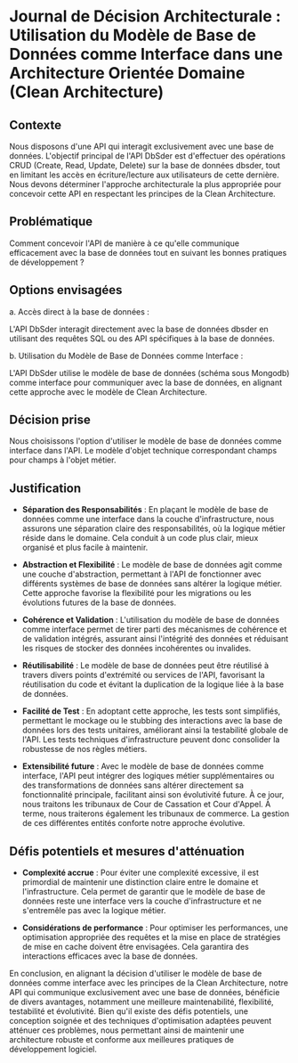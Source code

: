 # Journal de Décision Architecturale : Utilisation du Modèle de Base de Données comme Interface dans une Architecture Orientée Domaine (Clean Architecture)

## Contexte

Nous disposons d'une API qui interagit exclusivement avec une base de données. L'objectif principal de l'API DbSder est d'effectuer des opérations CRUD (Create, Read, Update, Delete) sur la base de données dbsder, tout en limitant les accès en écriture/lecture aux utilisateurs de cette dernière. Nous devons déterminer l'approche architecturale la plus appropriée pour concevoir cette API en respectant les principes de la Clean Architecture.

## Problématique

Comment concevoir l'API de manière à ce qu'elle communique efficacement avec la base de données tout en suivant les bonnes pratiques de développement ?

## Options envisagées

a. Accès direct à la base de données :

L'API DbSder interagit directement avec la base de données dbsder en utilisant des requêtes SQL ou des API spécifiques à la base de données.

b. Utilisation du Modèle de Base de Données comme Interface :

L'API DbSder utilise le modèle de base de données (schéma sous Mongodb) comme interface pour communiquer avec la base de données, en alignant cette approche avec le modèle de Clean Architecture.

## Décision prise

Nous choisissons l'option d'utiliser le modèle de base de données comme interface dans l'API. Le modèle d'objet technique correspondant champs pour champs à l'objet métier.

## Justification

- **Séparation des Responsabilités** : En plaçant le modèle de base de données comme une interface dans la couche d'infrastructure, nous assurons une séparation claire des responsabilités, où la logique métier réside dans le domaine. Cela conduit à un code plus clair, mieux organisé et plus facile à maintenir.

- **Abstraction et Flexibilité** : Le modèle de base de données agit comme une couche d'abstraction, permettant à l'API de fonctionner avec différents systèmes de base de données sans altérer la logique métier. Cette approche favorise la flexibilité pour les migrations ou les évolutions futures de la base de données.

- **Cohérence et Validation** : L'utilisation du modèle de base de données comme interface permet de tirer parti des mécanismes de cohérence et de validation intégrés, assurant ainsi l'intégrité des données et réduisant les risques de stocker des données incohérentes ou invalides.

- **Réutilisabilité** : Le modèle de base de données peut être réutilisé à travers divers points d'extrémité ou services de l'API, favorisant la réutilisation du code et évitant la duplication de la logique liée à la base de données.

- **Facilité de Test** : En adoptant cette approche, les tests sont simplifiés, permettant le mockage ou le stubbing des interactions avec la base de données lors des tests unitaires, améliorant ainsi la testabilité globale de l'API. Les tests techniques d'infrastructure peuvent donc consolider la robustesse de nos règles métiers.

- **Extensibilité future** : Avec le modèle de base de données comme interface, l'API peut intégrer des logiques métier supplémentaires ou des transformations de données sans altérer directement sa fonctionnalité principale, facilitant ainsi son évolutivité future. À ce jour, nous traitons les tribunaux de Cour de Cassation et Cour d'Appel. À terme, nous traiterons également les tribunaux de commerce. La gestion de ces différentes entités conforte notre approche évolutive.

## Défis potentiels et mesures d'atténuation

- **Complexité accrue** : Pour éviter une complexité excessive, il est primordial de maintenir une distinction claire entre le domaine et l'infrastructure. Cela permet de garantir que le modèle de base de données reste une interface vers la couche d'infrastructure et ne s'entremêle pas avec la logique métier.

- **Considérations de performance** : Pour optimiser les performances, une optimisation appropriée des requêtes et la mise en place de stratégies de mise en cache doivent être envisagées. Cela garantira des interactions efficaces avec la base de données.

En conclusion, en alignant la décision d'utiliser le modèle de base de données comme interface avec les principes de la Clean Architecture, notre API qui communique exclusivement avec une base de données, bénéficie de divers avantages, notamment une meilleure maintenabilité, flexibilité, testabilité et évolutivité. Bien qu'il existe des défis potentiels, une conception soignée et des techniques d'optimisation adaptées peuvent atténuer ces problèmes, nous permettant ainsi de maintenir une architecture robuste et conforme aux meilleures pratiques de développement logiciel.
